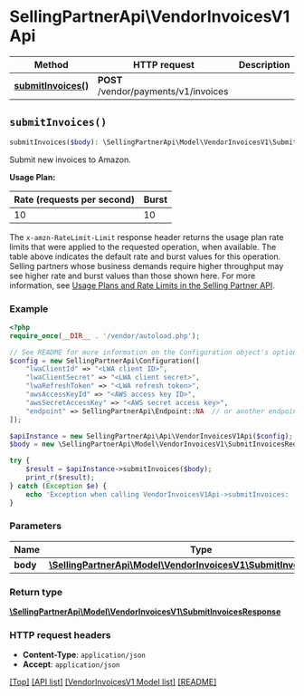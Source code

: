 # SellingPartnerApi\VendorInvoicesV1Api

Method | HTTP request | Description
------------- | ------------- | -------------
[**submitInvoices()**](VendorInvoicesV1Api.md#submitInvoices) | **POST** /vendor/payments/v1/invoices | 


## `submitInvoices()`

```php
submitInvoices($body): \SellingPartnerApi\Model\VendorInvoicesV1\SubmitInvoicesResponse
```



Submit new invoices to Amazon.

**Usage Plan:**

| Rate (requests per second) | Burst |
| ---- | ---- |
| 10 | 10 |

The `x-amzn-RateLimit-Limit` response header returns the usage plan rate limits that were applied to the requested operation, when available. The table above indicates the default rate and burst values for this operation. Selling partners whose business demands require higher throughput may see higher rate and burst values than those shown here. For more information, see [Usage Plans and Rate Limits in the Selling Partner API](https://developer-docs.amazon.com/sp-api/docs/usage-plans-and-rate-limits-in-the-sp-api).

### Example

```php
<?php
require_once(__DIR__ . '/vendor/autoload.php');

// See README for more information on the Configuration object's options
$config = new SellingPartnerApi\Configuration([
    "lwaClientId" => "<LWA client ID>",
    "lwaClientSecret" => "<LWA client secret>",
    "lwaRefreshToken" => "<LWA refresh token>",
    "awsAccessKeyId" => "<AWS access key ID>",
    "awsSecretAccessKey" => "<AWS secret access key>",
    "endpoint" => SellingPartnerApi\Endpoint::NA  // or another endpoint from lib/Endpoints.php
]);

$apiInstance = new SellingPartnerApi\Api\VendorInvoicesV1Api($config);
$body = new \SellingPartnerApi\Model\VendorInvoicesV1\SubmitInvoicesRequest(); // \SellingPartnerApi\Model\VendorInvoicesV1\SubmitInvoicesRequest

try {
    $result = $apiInstance->submitInvoices($body);
    print_r($result);
} catch (Exception $e) {
    echo 'Exception when calling VendorInvoicesV1Api->submitInvoices: ', $e->getMessage(), PHP_EOL;
}
```

### Parameters

Name | Type | Description  | Notes
------------- | ------------- | ------------- | -------------
 **body** | [**\SellingPartnerApi\Model\VendorInvoicesV1\SubmitInvoicesRequest**](../Model/VendorInvoicesV1/SubmitInvoicesRequest.md)|  |

### Return type

[**\SellingPartnerApi\Model\VendorInvoicesV1\SubmitInvoicesResponse**](../Model/VendorInvoicesV1/SubmitInvoicesResponse.md)

### HTTP request headers

- **Content-Type**: `application/json`
- **Accept**: `application/json`

[[Top]](#) [[API list]](../)
[[VendorInvoicesV1 Model list]](../Model/VendorInvoicesV1)
[[README]](../../README.md)
